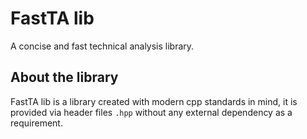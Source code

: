 # FastTA lib
A concise and fast technical analysis library.

## About the library
FastTA lib is a library created with modern cpp standards in mind, it is provided via header files `.hpp` without any external dependency as a requirement.


